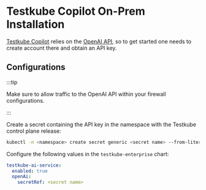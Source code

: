 # Testkube Copilot On-Prem Installation

[Testkube Copilot](./copilot-overview) relies on the [OpenAI
API](https://openai.com/index/openai-api/), so to get started one needs to
create account there and obtain an API key.

## Configurations

:::tip

Make sure to allow traffic to the OpenAI API within your firewall
configurations.

:::

Create a secret containing the API key in the namespace with the Testkube
control plane release:

```sh
kubectl -n <namespace> create secret generic <secret name> --from-literal=OPENAI_API_KEY=<openai api key>
```

Configure the following values in the `testkube-enterprise` chart:

```yaml
testkube-ai-service:
  enabled: true
  openAi:
    secretRef: <secret name>
```
